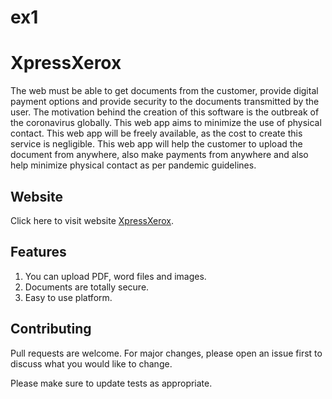 # ex1
# XpressXerox
The web must be able to get documents from the customer, provide digital payment options and provide security to the documents transmitted by the user. The motivation behind the creation of this software is the outbreak of the coronavirus globally. This web app aims to minimize the use of physical contact. This web app will be freely available, as the cost to create this service is negligible. This web app will help the customer to upload the document from anywhere, also make payments from anywhere and also help minimize physical contact as per pandemic guidelines.
## Website
Click here to visit website [XpressXerox](http://xpressxerox.pythonanywhere.com/).
## Features
1. You can upload PDF, word files and images.
2. Documents are totally secure.
3. Easy to use platform.
## Contributing
Pull requests are welcome. For major changes, please open an issue first to discuss what you would like to change.

Please make sure to update tests as appropriate.

